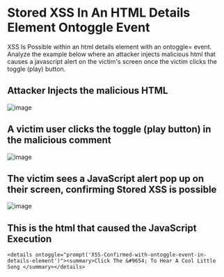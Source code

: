 <h1>Stored XSS In An HTML Details Element Ontoggle Event</h1>

XSS Is Possible within an html details element with an ontoggle= event. Analyze the example below where an attacker injects malicious html that causes a javascript alert on the victim's screen once the victim clicks the toggle (play) button.

<h2>Attacker Injects the malicious HTML</h2>

![image](https://github.com/user-attachments/assets/a48cb7ae-943a-4428-a3c2-1976089cac63)

<h2>A victim user clicks the toggle (play button) in the malicious comment</h2>

![image](https://github.com/user-attachments/assets/cf97bd3c-5d42-49a9-aec6-2351e4c9d922)

<h2>The victim sees a JavaScript alert pop up on their screen, confirming Stored XSS is possible</h2>

![image](https://github.com/user-attachments/assets/28379a29-0abb-47c3-814b-bf078675656d)

<h2>This is the html that caused the JavaScript Execution</h2>

```
<details ontoggle="prompt('XSS-Confirmed-with-ontoggle-event-in-details-element')"><summary>Click The &#9654; To Hear A Cool Little Song </summary></details>
```
